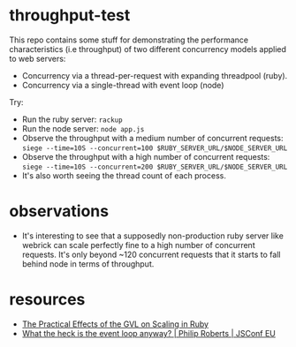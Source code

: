 # throughput-test

This repo contains some stuff for demonstrating the performance characteristics (i.e throughput) of two different concurrency models applied to web servers:
- Concurrency via a thread-per-request with expanding threadpool (ruby).
- Concurrency via a single-thread with event loop (node)

Try:
- Run the ruby server: `rackup`
- Run the node server: `node app.js`
- Observe the throughput with a medium number of concurrent requests: `siege --time=10S --concurrent=100 $RUBY_SERVER_URL/$NODE_SERVER_URL`
- Observe the throughput with a high number of concurrent requests: `siege --time=10S --concurrent=200 $RUBY_SERVER_URL/$NODE_SERVER_URL`
- It's also worth seeing the thread count of each process.

# observations
- It's interesting to see that a supposedly non-production ruby server like webrick can scale perfectly fine to a high number of concurrent requests. It's only beyond ~120 concurrent requests that it starts to fall behind node in terms of throughput.

# resources
- [The Practical Effects of the GVL on Scaling in Ruby](https://www.speedshop.co/2020/05/11/the-ruby-gvl-and-scaling.html)
- [What the heck is the event loop anyway? | Philip Roberts | JSConf EU](https://www.youtube.com/watch?v=8aGhZQkoFbQ)
